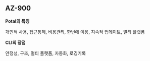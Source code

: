 ## AZ-900



**Potal의 특징**

개인적 사용, 접근통제, 비용관리, 한번에 이용, 지속적 업데이트, 멀티 플랫폼



**CLI의 장점**

안정성, 구조, 멀티 플랫폼, 자동화, 로깅기록

